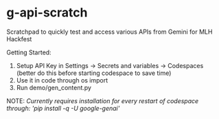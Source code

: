 # g-api-scratch
Scratchpad to quickly test and access various APIs from Gemini for MLH Hackfest

Getting Started:

1. Setup API Key in Settings → Secrets and variables → Codespaces (better do this before starting codespace to save time)
2. Use it in code through os import
3. Run demo/gen_content.py

NOTE:
_Currently requires installation for every restart of codespace through: 'pip install -q -U google-genai'_